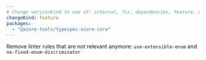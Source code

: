 ```yaml
---
# Change versionKind to one of: internal, fix, dependencies, feature, deprecation, breaking
changeKind: feature
packages:
  - "@azure-tools/typespec-azure-core"
---
```


Remove linter rules that are not relevant anymore: `use-extensible-enum` and `no-fixed-enum-discriminator`

